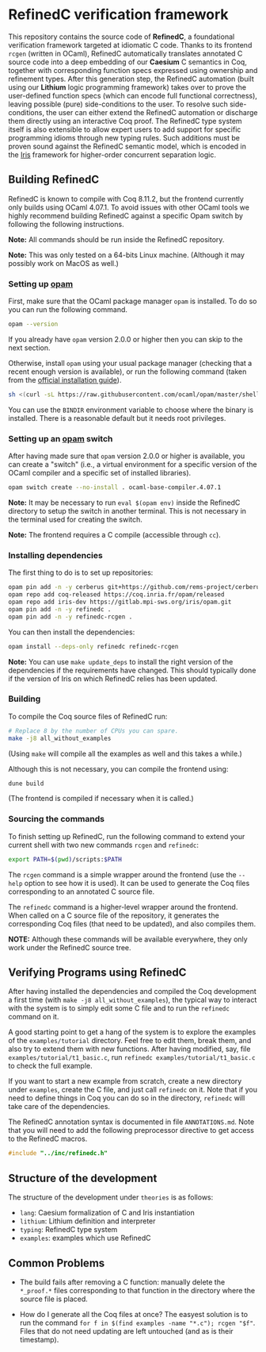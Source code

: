 # RefinedC verification framework

This repository contains the source code of **RefinedC**, a foundational
verification framework targeted at idiomatic C code. Thanks to its frontend
`rcgen` (written in OCaml), RefinedC automatically translates annotated C
source code into a deep embedding of our **Caesium** C semantics in Coq,
together with corresponding function specs expressed using ownership and
refinement types. After this generation step, the RefinedC automation (built
using our **Lithium** logic programming framework) takes over to prove the
user-defined function specs (which can encode full functional correctness),
leaving possible (pure) side-conditions to the user. To resolve such
side-conditions, the user can either extend the RefinedC automation or
discharge them directly using an interactive Coq proof. The RefinedC type
system itself is also extensible to allow expert users to add support for
specific programming idioms through new typing rules. Such additions must be
proven sound against the RefinedC semantic model, which is encoded in the
[Iris](https://gitlab.mpi-sws.org/iris/iris) framework for higher-order
concurrent separation logic.

## Building RefinedC

RefinedC is known to compile with Coq 8.11.2, but the frontend currently only
builds using OCaml 4.07.1. To avoid issues with other OCaml tools we highly
recommend building RefinedC against a specific Opam switch by following the
following instructions.

**Note:** All commands should be run inside the RefinedC repository.

**Note:** This was only tested on a 64-bits Linux machine. (Although it may
possibly work on MacOS as well.)

### Setting up [opam](https://opam.ocaml.org/doc/Install.html)

First, make sure that the OCaml package manager `opam` is installed. To do
so you can run the following command.
```bash
opam --version
```
If you already have `opam` version 2.0.0 or higher then you can skip to the
next section.

Otherwise, install `opam` using your usual package manager (checking that a
recent enough version is available), or run the following command (taken from
the [official installation guide](https://opam.ocaml.org/doc/Install.html)).
```bash
sh <(curl -sL https://raw.githubusercontent.com/ocaml/opam/master/shell/install.sh)
```
You can use the `BINDIR` environment variable to choose where the binary is
installed. There is a reasonable default but it needs root privileges.

### Setting up an [opam](https://opam.ocaml.org) switch

After having made sure that `opam` version 2.0.0 or higher is available, you
can create a "switch" (i.e., a virtual environment for a specific version of
the OCaml compiler and a specific set of installed libraries).
```bash
opam switch create --no-install . ocaml-base-compiler.4.07.1
```

**Note:** It may be necessary to run `eval $(opam env)` inside the RefinedC
directory to setup the switch in another terminal. This is not necessary in
the terminal used for creating the switch.

**Note:** The frontend requires a C compile (accessible through `cc`).

### Installing dependencies

The first thing to do is to set up repositories:
```bash
opam pin add -n -y cerberus git+https://github.com/rems-project/cerberus.git#5462d5bd84262f4248a6b9486151978c6dd9b362
opam repo add coq-released https://coq.inria.fr/opam/released
opam repo add iris-dev https://gitlab.mpi-sws.org/iris/opam.git
opam pin add -n -y refinedc .
opam pin add -n -y refinedc-rcgen .
```

You can then install the dependencies:
```bash
opam install --deps-only refinedc refinedc-rcgen
```

**Note:** You can use `make update_deps` to install the right version of the
dependencies if the requirements have changed. This should typically done if
the version of Iris on which RefinedC relies has been updated.

### Building

To compile the Coq source files of RefinedC run:
```bash
# Replace 8 by the number of CPUs you can spare.
make -j8 all_without_examples
```
(Using `make` will compile all the examples as well and this takes a while.)

Although this is not necessary, you can compile the frontend using:
```bash
dune build
```
(The frontend is compiled if necessary when it is called.)

### Sourcing the commands

To finish setting up RefinedC, run the following command to extend your
current shell with two new commands `rcgen` and `refinedc`:
```bash
export PATH=$(pwd)/scripts:$PATH
```
The `rcgen` command is a simple wrapper around the frontend (use the `--help` option
to see how it is used). It can be used to generate the Coq files corresponding
to an annotated C source file.

The `refinedc` command is a higher-level wrapper around the frontend. When
called on a C source file of the repository, it generates the corresponding
Coq files (that need to be updated), and also compiles them.

**NOTE:** Although these commands will be available everywhere, they only
work under the RefinedC source tree.

## Verifying Programs using RefinedC

After having installed the dependencies and compiled the Coq development a
first time (with `make -j8 all_without_examples`), the typical way to interact
with the system is to simply edit some C file and to run the `refinedc`
command on it.

A good starting point to get a hang of the system is to explore the examples
of the `examples/tutorial` directory. Feel free to edit them, break them, and
also try to extend them with new functions. After having modified, say, file
`examples/tutorial/t1_basic.c`, run `refinedc examples/tutorial/t1_basic.c`
to check the full example.

If you want to start a new example from scratch, create a new directory under
`examples`, create the C file, and just call `refinedc` on it. Note that if
you need to define things in Coq you can do so in the directory, `refinedc`
will take care of the dependencies.

The RefinedC annotation syntax is documented in file `ANNOTATIONS.md`. Note
that you will need to add the following preprocessor directive to get access
to the RefinedC macros.
```c
#include "../inc/refinedc.h"
```

## Structure of the development

The structure of the development under `theories` is as follows:

- `lang`: Caesium formalization of C and Iris instantiation
- `lithium`: Lithium definition and interpreter
- `typing`: RefinedC type system
- `examples`: examples which use RefinedC

## Common Problems

- The build fails after removing a C function: manually delete the `*_proof.*`
  files corresponding to that function in the directory where the source file
  is placed.

- How do I generate all the Coq files at once? The easyest solution is to run
  the command `for f in $(find examples -name "*.c"); rcgen "$f"`. Files that
  do not need updating are left untouched (and as is their timestamp).
